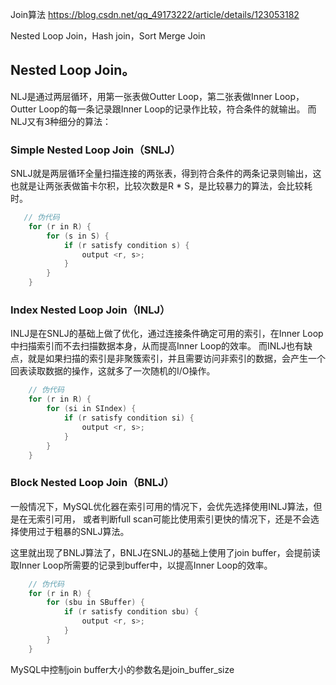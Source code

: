 Join算法
https://blog.csdn.net/qq_49173222/article/details/123053182

Nested Loop Join，Hash join，Sort Merge Join

## Nested Loop Join。
NLJ是通过两层循环，用第一张表做Outter Loop，第二张表做Inner Loop，Outter Loop的每一条记录跟Inner Loop的记录作比较，符合条件的就输出。
而NLJ又有3种细分的算法：

### Simple Nested Loop Join（SNLJ）
SNLJ就是两层循环全量扫描连接的两张表，得到符合条件的两条记录则输出，这也就是让两张表做笛卡尔积，比较次数是R * S，是比较暴力的算法，会比较耗时。
```c
   // 伪代码
    for (r in R) {
        for (s in S) {
            if (r satisfy condition s) {
                output <r, s>;
            }
        }
    }
```

### Index Nested Loop Join（INLJ）
INLJ是在SNLJ的基础上做了优化，通过连接条件确定可用的索引，在Inner Loop中扫描索引而不去扫描数据本身，从而提高Inner Loop的效率。
而INLJ也有缺点，就是如果扫描的索引是非聚簇索引，并且需要访问非索引的数据，会产生一个回表读取数据的操作，这就多了一次随机的I/O操作。
```c
    // 伪代码
    for (r in R) {
        for (si in SIndex) {
            if (r satisfy condition si) {
                output <r, s>;
            }
        }
    }
```

### Block Nested Loop Join（BNLJ）
一般情况下，MySQL优化器在索引可用的情况下，会优先选择使用INLJ算法，但是在无索引可用，
或者判断full scan可能比使用索引更快的情况下，还是不会选择使用过于粗暴的SNLJ算法。

这里就出现了BNLJ算法了，BNLJ在SNLJ的基础上使用了join buffer，会提前读取Inner Loop所需要的记录到buffer中，以提高Inner Loop的效率。

```c
    // 伪代码
    for (r in R) {
        for (sbu in SBuffer) {
            if (r satisfy condition sbu) {
                output <r, s>;
            }
        }
    }
```

MySQL中控制join buffer大小的参数名是join_buffer_size